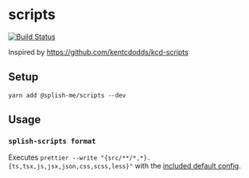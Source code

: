 # scripts

[![Build Status](https://travis-ci.org/splish-me/scripts.svg?branch=master)](https://travis-ci.org/splish-me/scripts)

Inspired by https://github.com/kentcdodds/kcd-scripts

## Setup

```
yarn add @splish-me/scripts --dev
```

## Usage

### `splish-scripts format`

Executes `prettier --write "{src/**/*,*}.{ts,tsx,js,jsx,json,css,scss,less}"` with the [included default config](src/configs/prettierrc.json).
